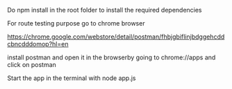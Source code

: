 Do npm install in the root folder to install the required dependencies

For route testing purpose go to chrome browser

https://chrome.google.com/webstore/detail/postman/fhbjgbiflinjbdggehcddcbncdddomop?hl=en

install postman and open it in the browserby going to chrome://apps and click on postman 

Start the app in the terminal with node app.js
